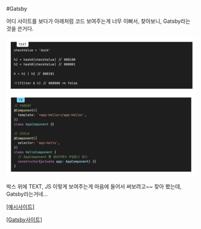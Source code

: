#Gatsby

어디 사이트를 보다가 아래처럼 코드 보여주는게 너무 이뻐서, 찾아보니, Gatsby라는 것을 쓴거다.

![image](https://github.com/tyson444/TIL/blob/master/StudyList/img/gatsby01.png)
![image](https://github.com/tyson444/TIL/blob/master/StudyList/img/gatsby02.png)

박스 위에 TEXT, JS 이렇게 보여주는게 마음에 들어서 써보려고~~ 찾아 봤는데, Gatsby라는거네...

[[예시사이트]](https://johnny-mh.github.io/post/bloomfilter%EC%95%8C%EA%B3%A0%EB%A6%AC%EC%A6%98%EA%B3%BC-angular-di-%EC%84%B1%EB%8A%A5-%EA%B0%9C%EC%84%A0?fbclid=IwAR11F-lIDzyVqlymUueVGlp78oI39F921C-V4c-TCHS4YWpZ_uKkHtpGxUY)
   
[[Gatsby사이트]](https://www.gatsbyjs.org/)
